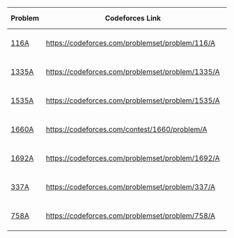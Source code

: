 Problem | Codeforces Link | Added Date
-------------|------|-----------
[116A](116A) | https://codeforces.com/problemset/problem/116/A | 12-07-2023
[1335A](1335A) | https://codeforces.com/problemset/problem/1335/A | 12-07-2023
[1535A](1535A) | https://codeforces.com/problemset/problem/1535/A | 12-07-2023
[1660A](1660A) | https://codeforces.com/contest/1660/problem/A | 12-07-2023
[1692A](1692A) | https://codeforces.com/problemset/problem/1692/A | 12-07-2023
[337A](337A) | https://codeforces.com/problemset/problem/337/A | 12-07-2023
[758A](758A) | https://codeforces.com/problemset/problem/758/A | 12-07-2023
